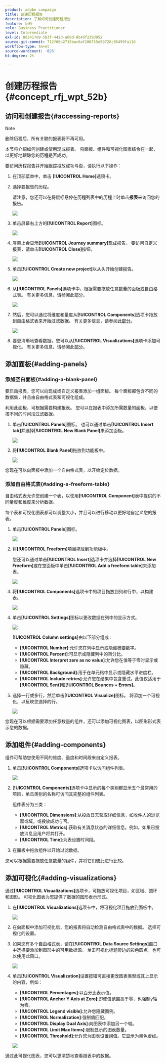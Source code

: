 ```yaml
---
product: adobe campaign
title: 创建历程报告
description: 了解如何创建历程报告
feature: 历程
role: Business Practitioner
level: Intermediate
exl-id: 0d2417e9-5b3f-442d-a00d-8b4df239d952
source-git-commit: 712f66b2715bac0af206755e59728c95499fa110
workflow-type: tm+mt
source-wordcount: '826'
ht-degree: 2%

---
```


# 创建历程报告 {#concept_rfj_wpt_52b}

## 访问和创建报告{#accessing-reports}

>[!NOTE]
>
>删除历程后，所有关联的报表将不再可用。

本节将介绍如何创建或使用现成报表。 将面板、组件和可视化图表结合在一起，以更好地跟踪您的历程是否成功。

要访问历程报告并开始跟踪投放成功与否，请执行以下操作：

1. 在顶部菜单中，单击 **[!UICONTROL Home]**&#x200B;选项卡。

1. 选择要报告的历程。

   请注意，您还可以在将鼠标悬停在历程列表中的历程上时单击&#x200B;**报表**&#x200B;来访问您的报告。

   ![](../assets/dynamic_report_journey.png)

1. 单击屏幕右上方的&#x200B;**[!UICONTROL Report]**&#x200B;图标。

   ![](../assets/dynamic_report_journey_2.png)

1. 屏幕上会显示&#x200B;**[!UICONTROL Journey summary]**&#x200B;现成报告。 要访问自定义报表，请单击&#x200B;**[!UICONTROL Close]**&#x200B;按钮。

   ![](../assets/dynamic_report_journey_12.png)

1. 单击&#x200B;**[!UICONTROL Create new project]**&#x200B;以从头开始创建报告。

   ![](../assets/dynamic_report_journey_3.png)

1. 从&#x200B;**[!UICONTROL Panels]**&#x200B;选项卡中，根据需要拖放任意数量的面板或自由格式表。 有关更多信息，请参阅此[部分](#adding-panels)。

   ![](../assets/dynamic_report_journey_4.png)

1. 然后，您可以通过将维度和量度从&#x200B;**[!UICONTROL Components]**&#x200B;选项卡拖放到自由格式表来开始过滤数据。 有关更多信息，请参阅此[部分](#adding-components)。

   ![](../assets/dynamic_report_journey_5.png)

1. 要更清晰地查看数据，您可以从&#x200B;**[!UICONTROL Visualizations]**&#x200B;选项卡添加可视化。 有关更多信息，请参阅此[部分](#adding-visualizations)。

## 添加面板{#adding-panels}

### 添加空白面板{#adding-a-blank-panel}

要启动报表，您可以向现成或自定义报表添加一组面板。 每个面板都包含不同的数据集，并且由自由格式表和可视化组成。

利用此面板，可根据需要构建报表。 您可以在报表中添加所需数量的面板，以便按不同的时间段过滤数据。

1. 单击&#x200B;**[!UICONTROL Panels]**&#x200B;图标。 也可以通过单击&#x200B;**[!UICONTROL Insert tab]**&#x200B;并选择&#x200B;**[!UICONTROL New Blank Panel]**&#x200B;来添加面板。

   ![](../assets/dynamic_report_panel_1.png)

1. 将&#x200B;**[!UICONTROL Blank Panel]**&#x200B;拖放到功能板中。

   ![](../assets/dynamic_report_panel.png)

您现在可以向面板中添加一个自由格式表，以开始定位数据。

### 添加自由格式表{#adding-a-freeform-table}

自由格式表允许您创建一个表，以使用&#x200B;**[!UICONTROL Component]**&#x200B;表中提供的不同量度和维度来分析数据。

每个表和可视化图表都可以调整大小，并且可以进行移动以更好地自定义您的报表。

1. 单击&#x200B;**[!UICONTROL Panels]**&#x200B;图标。

   ![](../assets/dynamic_report_panel_1.png)

1. 将&#x200B;**[!UICONTROL Freeform]**&#x200B;项目拖放到功能板中。

   您还可以通过单击&#x200B;**[!UICONTROL Insert]**&#x200B;选项卡并选择&#x200B;**[!UICONTROL New Freeform]**&#x200B;或在空面板中单击&#x200B;**[!UICONTROL Add a freeform table]**&#x200B;来添加表。

   ![](../assets/dynamic_report_panel_2.png)

1. 将&#x200B;**[!UICONTROL Components]**&#x200B;选项卡中的项目拖放到列和行中，以构建表。

   ![](../assets/dynamic_report_freeform_3.png)

1. 单击&#x200B;**[!UICONTROL Settings]**&#x200B;图标以更改数据在列中的显示方式。

   ![](../assets/dynamic_report_freeform_4.png)

   **[!UICONTROL Column settings]**&#x200B;由以下部分组成：

   * **[!UICONTROL Number]**:允许您在列中显示或隐藏概要数字。
   * **[!UICONTROL Percent]**:可显示或隐藏列中的百分比。
   * **[!UICONTROL Interpret zero as no value]**:允许您在值等于零时显示或隐藏。
   * **[!UICONTROL Background]**:用于在单元格中显示或隐藏水平进度栏。
   * **[!UICONTROL Include retries]**:允许您在结果中包含重试。此值仅适用于&#x200B;**[!UICONTROL Sent]**&#x200B;和&#x200B;**[!UICONTROL Bounces + Errors]**。

1. 选择一行或多行，然后单击&#x200B;**[!UICONTROL Visualize]**&#x200B;图标。 将添加一个可视化，以反映您选择的行。

   ![](../assets/dynamic_report_freeform_5.png)

您现在可以根据需要添加任意数量的组件，还可以添加可视化图表，以图形形式表示您的数据。

## 添加组件{#adding-components}

组件可帮助您使用不同的维度、量度和时间段来自定义报表。

1. 单击&#x200B;**[!UICONTROL Components]**&#x200B;选项卡以访问组件列表。

   ![](../assets/dynamic_report_components.png)

1. **[!UICONTROL Components]**&#x200B;选项卡中显示的每个类别都显示五个最常用的项目，单击类别的名称可访问其完整的组件列表。

   组件表分为三类：

   * **[!UICONTROL Dimensions]**:从投放日志获取详细信息，如收件人的浏览器或域，或投放成功与否。
   * **[!UICONTROL Metrics]**:获取有关消息状态的详细信息。例如，如果已投放消息且用户将其打开。
   * **[!UICONTROL Time]**:为表设置时间段。

1. 在面板中拖放组件以开始过滤数据。

您可以根据需要拖放任意数量的组件，并将它们彼此进行比较。

## 添加可视化{#adding-visualizations}

通过&#x200B;**[!UICONTROL Visualizations]**&#x200B;选项卡，可拖放可视化项目，如区域、圆环和图形。 可视化图表为您提供了数据的图形表示形式。

1. 在&#x200B;**[!UICONTROL Visualizations]**&#x200B;选项卡中，将可视化项目拖放到面板中。

   ![](../assets/dynamic_report_visualization_1.png)

1. 在向面板中添加可视化后，您的报表将自动检测自由格式表中的数据。 选择可视化的设置。
1. 如果您有多个自由格式表，请在&#x200B;**[!UICONTROL Data Source Settings]**&#x200B;窗口中选择要添加到图形中的可用数据源。 单击可视化标题旁边的彩色圆点，也可以使用此窗口。

   ![](../assets/dynamic_report_visualization_2.png)

1. 单击&#x200B;**[!UICONTROL Visualization]**&#x200B;设置按钮可直接更改图表类型或其上显示的内容，例如：

   * **[!UICONTROL Percentages]**:以百分比表示值。
   * **[!UICONTROL Anchor Y Axis at Zero]**:即使值范围高于零，也强制y轴为零。
   * **[!UICONTROL Legend visible]**:允许您隐藏图例。
   * **[!UICONTROL Normalization]**:强制值匹配。
   * **[!UICONTROL Display Dual Axis]**:向图表中添加另一个轴。
   * **[!UICONTROL Limit Max Items]**:限制显示的图表数量。
   * **[!UICONTROL Threshold]**:允许您为图表设置阈值。它显示为黑色虚线。

   ![](../assets/dynamic_report_visualization_3.png)

通过此可视化图表，您可以更清楚地查看报表中的数据。
